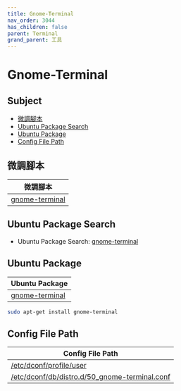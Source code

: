 ```yaml
---
title: Gnome-Terminal
nav_order: 3044
has_children: false
parent: Terminal
grand_parent: 工具
---
```



# Gnome-Terminal


## Subject

* [微調腳本](#微調腳本)
* [Ubuntu Package Search](#ubuntu-package-search)
* [Ubuntu Package](#ubuntu-package)
* [Config File Path](#config-file-path)


## 微調腳本

| 微調腳本 |
| --- |
| [gnome-terminal](https://github.com/samwhelp/ubuntu-cinnamon-adjustment/tree/main/prototype/main/tool-config/part/gnome-terminal) |


## Ubuntu Package Search

* Ubuntu Package Search: [gnome-terminal](https://packages.ubuntu.com/search?keywords=gnome-terminal)


## Ubuntu Package

| Ubuntu Package |
| -------------- |
| [gnome-terminal](https://packages.ubuntu.com/noble/gnome-terminal) |

``` sh
sudo apt-get install gnome-terminal
```


## Config File Path

| Config File Path |
| ---------------- |
| [/etc/dconf/profile/user](https://github.com/samwhelp/ubuntu-cinnamon-adjustment/tree/main/prototype/main/tool-config/part/gnome-terminal/asset/overlay/etc/dconf/profile/user) |
| [/etc/dconf/db/distro.d/50_gnome-terminal.conf](https://github.com/samwhelp/ubuntu-cinnamon-adjustment/tree/main/prototype/main/tool-config/part/gnome-terminal/asset/overlay/etc/dconf/db/distro.d/50_gnome-terminal.conf) |
